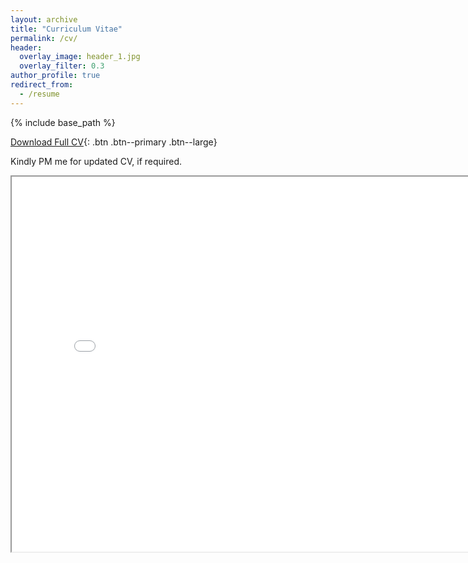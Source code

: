 ```yaml
---
layout: archive
title: "Curriculum Vitae"
permalink: /cv/
header:
  overlay_image: header_1.jpg
  overlay_filter: 0.3
author_profile: true
redirect_from:
  - /resume
---
```


{% include base_path %}

[Download Full CV](http://katreparitosh.github.io/files/Paritosh_Katre_CV.pdf){: .btn .btn--primary .btn--large}

Kindly PM me for updated CV, if required.

<iframe src="../files/Paritosh_Katre_CV.pdf" height="600" width="800"></iframe> 
